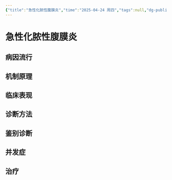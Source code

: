 ```yaml
---
{"title":"急性化脓性腹膜炎","time":"2025-04-24 周四","tags":null,"dg-publish":true,"permalink":"/200 学习/209 外科学/第33章 急性化脓性腹膜炎/急性化脓性腹膜炎/","dgPassFrontmatter":true,"created":"2025-04-24T15:02:44.285+08:00","updated":"2025-04-24T15:02:55.977+08:00"}
---
```


# 急性化脓性腹膜炎
## 病因流行
## 机制原理
## 临床表现
## 诊断方法
## 鉴别诊断
## 并发症
## 治疗

















































































































































































































































































































































































































































